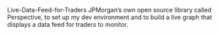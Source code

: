 Live-Data-Feed-for-Traders
JPMorgan’s own open source library called Perspective, to set up my dev environment and to build a live graph that displays a data feed for traders to monitor.
